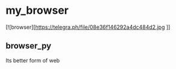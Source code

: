 # my_browser

[![browser][https://telegra.ph/file/08e36f146292a4dc484d2.jpg
]]

## browser_py


Its better form of web
